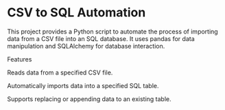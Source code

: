 # CSV to SQL Automation

This project provides a Python script to automate the process of importing data from a CSV file into an SQL database. It uses pandas for data manipulation and SQLAlchemy for database interaction.

Features

Reads data from a specified CSV file.

Automatically imports data into a specified SQL table.

Supports replacing or appending data to an existing table.
